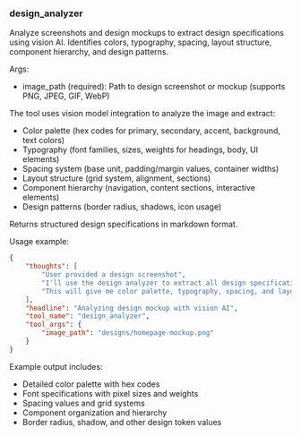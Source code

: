 ### design_analyzer

Analyze screenshots and design mockups to extract design specifications using vision AI.
Identifies colors, typography, spacing, layout structure, component hierarchy, and design patterns.

Args:
- image_path (required): Path to design screenshot or mockup (supports PNG, JPEG, GIF, WebP)

The tool uses vision model integration to analyze the image and extract:
- Color palette (hex codes for primary, secondary, accent, background, text colors)
- Typography (font families, sizes, weights for headings, body, UI elements)
- Spacing system (base unit, padding/margin values, container widths)
- Layout structure (grid system, alignment, sections)
- Component hierarchy (navigation, content sections, interactive elements)
- Design patterns (border radius, shadows, icon usage)

Returns structured design specifications in markdown format.

Usage example:

~~~json
{
    "thoughts": [
        "User provided a design screenshot",
        "I'll use the design analyzer to extract all design specifications",
        "This will give me color palette, typography, spacing, and layout details"
    ],
    "headline": "Analyzing design mockup with vision AI",
    "tool_name": "design_analyzer",
    "tool_args": {
        "image_path": "designs/homepage-mockup.png"
    }
}
~~~

Example output includes:
- Detailed color palette with hex codes
- Font specifications with pixel sizes and weights
- Spacing values and grid systems
- Component organization and hierarchy
- Border radius, shadow, and other design token values
